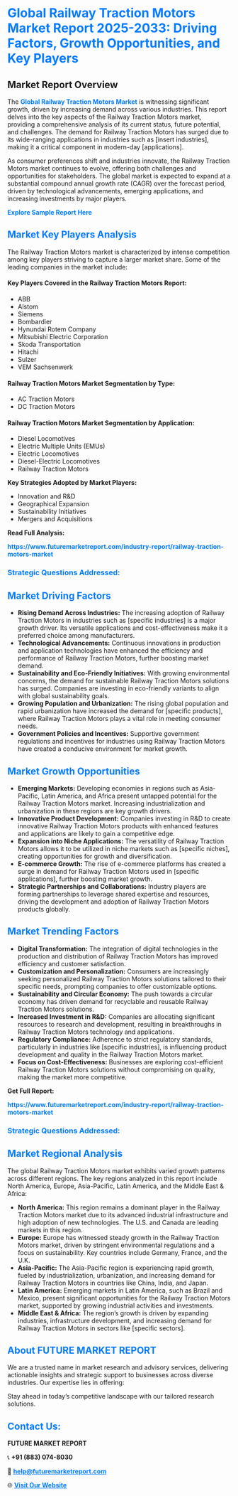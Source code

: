 <h1 style="color: #007BFF;">Global Railway Traction Motors Market Report 2025-2033: Driving Factors, Growth Opportunities, and Key Players</h1>

<section id="overview">
<h2>Market Report Overview</h2>
<p>The <a href="https://www.futuremarketreport.com/industry-report/railway-traction-motors-market" style="color: #007BFF; text-decoration: none;"><strong>Global Railway Traction Motors Market</strong></a> is witnessing significant growth, driven by increasing demand across various industries. This report delves into the key aspects of the Railway Traction Motors market, providing a comprehensive analysis of its current status, future potential, and challenges. The demand for Railway Traction Motors has surged due to its wide-ranging applications in industries such as [insert industries], making it a critical component in modern-day [applications].</p>
<p>As consumer preferences shift and industries innovate, the Railway Traction Motors market continues to evolve, offering both challenges and opportunities for stakeholders. The global market is expected to expand at a substantial compound annual growth rate (CAGR) over the forecast period, driven by technological advancements, emerging applications, and increasing investments by major players.</p>
</section>

<section id="overview">
<p><a href="https://www.futuremarketreport.com/request-sample/reportId=112770" style="color: #007BFF; text-decoration: none;"><strong>Explore Sample Report Here</strong></a></p>
</section>

<section id="key-players">
<h2 style="color: #007BFF;">Market Key Players Analysis</h2>
<p>The Railway Traction Motors market is characterized by intense competition among key players striving to capture a larger market share. Some of the leading companies in the market include:</p>
<h4>Key Players Covered in the Railway Traction Motors Report:</h4>
<ul><li>ABB</li><li>Alstom</li><li>Siemens</li><li>Bombardier</li><li>Hynundai Rotem Company</li><li>Mitsubishi Electric Corporation</li><li>Skoda Transportation</li><li>Hitachi</li><li>Sulzer</li><li>VEM Sachsenwerk</li></ul>
<h4>Railway Traction Motors Market Segmentation by Type:</h4>
<ul><li>AC Traction Motors</li><li>DC Traction Motors</li></ul>

<h4>Railway Traction Motors Market Segmentation by Application:</h4>
<ul><li>Diesel Locomotives</li><li>Electric Multiple Units (EMUs)</li><li>Electric Locomotives</li><li>Diesel-Electric Locomotives</li><li>Railway Traction Motors</li></ul>
<p><strong>Key Strategies Adopted by Market Players:</strong></p>
<ul>
<li>Innovation and R&D</li>
<li>Geographical Expansion</li>
<li>Sustainability Initiatives</li>
<li>Mergers and Acquisitions</li>
</ul>
</section>

<section>
<p><strong>Read Full Analysis: </strong></p><a href="https://www.futuremarketreport.com/industry-report/railway-traction-motors-market" style="color: #007BFF; text-decoration: none;"><strong>https://www.futuremarketreport.com/industry-report/railway-traction-motors-market</strong></a>
<h3 style="color: #007BFF;">Strategic Questions Addressed:</h3>
</section>

<section id="driving-factors">
<h2 style="color: #007BFF;">Market Driving Factors</h2>
<ul>
<li><strong>Rising Demand Across Industries:</strong> The increasing adoption of Railway Traction Motors in industries such as [specific industries] is a major growth driver. Its versatile applications and cost-effectiveness make it a preferred choice among manufacturers.</li>
<li><strong>Technological Advancements:</strong> Continuous innovations in production and application technologies have enhanced the efficiency and performance of Railway Traction Motors, further boosting market demand.</li>
<li><strong>Sustainability and Eco-Friendly Initiatives:</strong> With growing environmental concerns, the demand for sustainable Railway Traction Motors solutions has surged. Companies are investing in eco-friendly variants to align with global sustainability goals.</li>
<li><strong>Growing Population and Urbanization:</strong> The rising global population and rapid urbanization have increased the demand for [specific products], where Railway Traction Motors plays a vital role in meeting consumer needs.</li>
<li><strong>Government Policies and Incentives:</strong> Supportive government regulations and incentives for industries using Railway Traction Motors have created a conducive environment for market growth.</li>
</ul>
</section>

<section id="growth-opportunities">
<h2 style="color: #007BFF;">Market Growth Opportunities</h2>
<ul>
<li><strong>Emerging Markets:</strong> Developing economies in regions such as Asia-Pacific, Latin America, and Africa present untapped potential for the Railway Traction Motors market. Increasing industrialization and urbanization in these regions are key growth drivers.</li>
<li><strong>Innovative Product Development:</strong> Companies investing in R&D to create innovative Railway Traction Motors products with enhanced features and applications are likely to gain a competitive edge.</li>
<li><strong>Expansion into Niche Applications:</strong> The versatility of Railway Traction Motors allows it to be utilized in niche markets such as [specific niches], creating opportunities for growth and diversification.</li>
<li><strong>E-commerce Growth:</strong> The rise of e-commerce platforms has created a surge in demand for Railway Traction Motors used in [specific applications], further boosting market growth.</li>
<li><strong>Strategic Partnerships and Collaborations:</strong> Industry players are forming partnerships to leverage shared expertise and resources, driving the development and adoption of Railway Traction Motors products globally.</li>
</ul>
</section>

<section id="trending-factors">
<h2 style="color: #007BFF;">Market Trending Factors</h2>
<ul>
<li><strong>Digital Transformation:</strong> The integration of digital technologies in the production and distribution of Railway Traction Motors has improved efficiency and customer satisfaction.</li>
<li><strong>Customization and Personalization:</strong> Consumers are increasingly seeking personalized Railway Traction Motors solutions tailored to their specific needs, prompting companies to offer customizable options.</li>
<li><strong>Sustainability and Circular Economy:</strong> The push towards a circular economy has driven demand for recyclable and reusable Railway Traction Motors solutions.</li>
<li><strong>Increased Investment in R&D:</strong> Companies are allocating significant resources to research and development, resulting in breakthroughs in Railway Traction Motors technology and applications.</li>
<li><strong>Regulatory Compliance:</strong> Adherence to strict regulatory standards, particularly in industries like [specific industries], is influencing product development and quality in the Railway Traction Motors market.</li>
<li><strong>Focus on Cost-Effectiveness:</strong> Businesses are exploring cost-efficient Railway Traction Motors solutions without compromising on quality, making the market more competitive.</li>
</ul>
</section>

<section>
<p><strong>Get Full Report: </strong></p><a href="https://www.futuremarketreport.com/industry-report/railway-traction-motors-market" style="color: #007BFF; text-decoration: none;"><strong>https://www.futuremarketreport.com/industry-report/railway-traction-motors-market</strong></a>
<h3 style="color: #007BFF;">Strategic Questions Addressed:</h3>
</section>


<section id="regional-analysis">
<h2 style="color: #007BFF;">Market Regional Analysis</h2>
<p>The global Railway Traction Motors market exhibits varied growth patterns across different regions. The key regions analyzed in this report include North America, Europe, Asia-Pacific, Latin America, and the Middle East & Africa:</p>
<ul>
<li><strong>North America:</strong> This region remains a dominant player in the Railway Traction Motors market due to its advanced industrial infrastructure and high adoption of new technologies. The U.S. and Canada are leading markets in this region.</li>
<li><strong>Europe:</strong> Europe has witnessed steady growth in the Railway Traction Motors market, driven by stringent environmental regulations and a focus on sustainability. Key countries include Germany, France, and the U.K.</li>
<li><strong>Asia-Pacific:</strong> The Asia-Pacific region is experiencing rapid growth, fueled by industrialization, urbanization, and increasing demand for Railway Traction Motors in countries like China, India, and Japan.</li>
<li><strong>Latin America:</strong> Emerging markets in Latin America, such as Brazil and Mexico, present significant opportunities for the Railway Traction Motors market, supported by growing industrial activities and investments.</li>
<li><strong>Middle East & Africa:</strong> The region’s growth is driven by expanding industries, infrastructure development, and increasing demand for Railway Traction Motors in sectors like [specific sectors].</li>
</ul>
</section>

<footer>
<h2 style="color: #007BFF;">About FUTURE MARKET REPORT</h2>
<p>We are a trusted name in market research and advisory services, delivering actionable insights and strategic support to businesses across diverse industries. Our expertise lies in offering:</p>

<p>Stay ahead in today’s competitive landscape with our tailored research solutions.</p>

<h2 style="color: #007BFF;">Contact Us:</h2>
<p><strong>FUTURE MARKET REPORT</strong></p>
<p>📞 <strong>+91 (883) 074-8030</strong></p>
<p>📧 <strong><a href="mailto:help@futuremarketreport.com" style="color: #007BFF;">help@futuremarketreport.com</a></strong></p>
<p>🌐 <strong><a href="https://www.futuremarketreport.com/" style="color: #007BFF;">Visit Our Website</a></strong></p>
</footer>